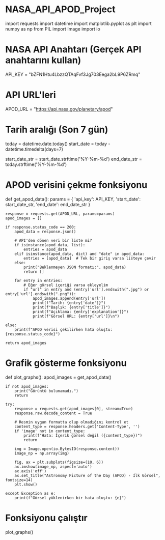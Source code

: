 # NASA_API_APOD_Project
import requests
import datetime
import matplotlib.pyplot as plt
import numpy as np
from PIL import Image
import io

# NASA API Anahtarı (Gerçek API anahtarını kullan)
API_KEY = "bZFN1Htu4LbzzQTAqFvf3Jg703Eega2bL9P6ZRmq"

# API URL'leri
APOD_URL = "https://api.nasa.gov/planetary/apod"

# Tarih aralığı (Son 7 gün)
today = datetime.date.today()
start_date = today - datetime.timedelta(days=7)

start_date_str = start_date.strftime('%Y-%m-%d')
end_date_str = today.strftime('%Y-%m-%d')

# APOD verisini çekme fonksiyonu
def get_apod_data():
    params = {
        'api_key': API_KEY,
        'start_date': start_date_str,
        'end_date': end_date_str
    }
    
    response = requests.get(APOD_URL, params=params)
    apod_images = []
    
    if response.status_code == 200:
        apod_data = response.json()
        
        # API'den dönen veri bir liste mi?
        if isinstance(apod_data, list):
            entries = apod_data
        elif isinstance(apod_data, dict) and "date" in apod_data:
            entries = [apod_data]  # Tek bir giriş varsa listeye çevir
        else:
            print("Beklenmeyen JSON formatı:", apod_data)
            return []

        for entry in entries:
            # Eğer görsel içeriği varsa ekleyelim
            if "url" in entry and (entry['url'].endswith(".jpg") or entry['url'].endswith(".png")):
                apod_images.append(entry['url'])
                print(f"Tarih: {entry['date']}")
                print(f"Başlık: {entry['title']}")
                print(f"Açıklama: {entry['explanation']}")
                print(f"Görsel URL: {entry['url']}\n")
    
    else:
        print(f"APOD verisi çekilirken hata oluştu: {response.status_code}")

    return apod_images

# Grafik gösterme fonksiyonu
def plot_graphs():
    apod_images = get_apod_data()
    
    if not apod_images:
        print("Görüntü bulunamadı.")
        return

    try:
        response = requests.get(apod_images[0], stream=True)
        response.raw.decode_content = True

        # Resmin uygun formatta olup olmadığını kontrol et
        content_type = response.headers.get('Content-Type', '')
        if 'image' not in content_type:
            print(f"Hata: İçerik görsel değil ({content_type})")
            return

        img = Image.open(io.BytesIO(response.content))
        image_np = np.array(img)

        fig, ax = plt.subplots(figsize=(10, 6))
        ax.imshow(image_np, aspect='auto')
        ax.axis('off')
        ax.set_title("Astronomy Picture of the Day (APOD) - İlk Görsel", fontsize=14)
        plt.show()

    except Exception as e:
        print(f"Görsel yüklenirken bir hata oluştu: {e}")

# Fonksiyonu çalıştır
plot_graphs()
